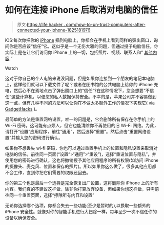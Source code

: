 # 如何在连接 iPhone 后取消对电脑的信任

> 原文:[https://life hacker . com/how-to-un-trust-computers-after-connected-your-iphone-1825181976](https://lifehacker.com/how-to-un-trust-computers-after-connecting-your-iphone-1825181976)

iOS:每次你把你的 [iPhone](https://lifehacker.com/the-privacy-enthusiasts-guide-to-using-an-iphone-1792386831) 插到电脑上，你都会在手机上看到同样的弹出窗口，询问你是否应该“信任”它。这似乎是一个无伤大雅的问题，但通过授予电脑信任，你实际上是在让它们访问你 iPhone 上的一切，包括照片、视频、联系人和“ [其他内容](https://support.apple.com/en-us/HT202778) ”

Watch

这对于你自己的个人电脑来说没问题，但是如果你连接到一个朋友的笔记本电脑上，这样他们就可以下载文件了呢？或者在图书馆的公共电脑上给你的 iPhone 充电，然后心不在焉地点击了弹出窗口上的“信任”?在这种情况下，您会想要“不信任”这些计算机，以便您的私人数据保持安全。不幸的是，苹果公司并不容易做到这一点，但有几种不同的方法可以让你在不做太多额外工作的情况下实现它( [via GadgetHacks](https://ios.gadgethacks.com/how-to/ios-security-101-untrust-computers-your-iphone-previously-connected-0184034/) )。

最简单的方法是重置网络设置。唯一的问题是，它会删除所有保存在你手机上的 Wi-Fi 密码。这可能有点烦人，但它也能清除你不再使用的旧 Wi-Fi 网络。为此，请打开“设置”应用程序，前往“通用”，然后选择“重置”。然后点击“重置网络设置”并输入您的密码进行确认。

如果你不想丢失 wi-fi 密码，你也可以通过重置手机上的位置和隐私设置来取消对电脑的信任。前往同一页面(“设置”>“通用”>“重设”)，选择“重设位置与隐私”，并使用您的密码进行确认。这也将撤销授予其他应用程序的所有权限(如访问 iPhone 的摄像头、麦克风、位置和保存的照片)。所以如果你这么做了，很多其他应用都不会工作，直到你把它们需要的权限还回去。

你的第三个也是最后一个选择是完全恢复出厂设置，这将删除你 iPhone 上的所有内容。我们真的不建议这样做，除非你打算放弃设备，但如果你想这样做，只需前往同一个重置页面，选择“擦除所有内容和设置”

无论你选择哪个选项，你都会失去一些功能(至少是暂时的),以换取一些额外的 iPhone 安全性。就像对你的智能手机进行大扫除一样，每年至少一次不信任你的设备以确保安全。